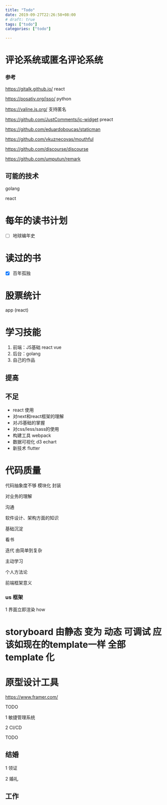 ```yaml
---
title: "Todo"
date: 2019-09-27T22:26:58+08:00
# draft: true
tags: ["todo"]
categories: ["todo"]

---
```


# 评论系统或匿名评论系统

### 参考

https://gitalk.github.io/  react

https://posativ.org/isso/ python

https://valine.js.org/ 支持匿名

https://github.com/JustComments/jc-widget preact

https://github.com/eduardoboucas/staticman

https://github.com/vkuznecovas/mouthful

https://github.com/discourse/discourse

https://github.com/umputun/remark

## 可能的技术

golang

react



# 每年的读书计划

- [ ] 地球编年史

# 读过的书

- [x] 百年孤独



# 股票统计

app (react)



# 学习技能

1. 前端：JS基础 react vue
2. 后台：golang
3. 自己的作品



## 提高

## 不足
- react 使用
- 对next和react框架的理解
- 对JS基础的掌握
- 对css/less/sass的使用
- 构建工具 webpack
- 数据可视化 d3 echart
- 新技术 flutter





# 代码质量

代码抽象度不够 模块化  封装

对业务的理解

沟通

软件设计、架构方面的知识

基础沉淀

看书

迭代 由简单到复杂

主动学习

个人方法论



前端框架意义

### us 框架

1 界面立即渲染 how



# storyboard 由静态 变为 动态 可调试 应该如现在的template一样 全部 template 化



# 原型设计工具

https://www.framer.com/



TODO

1 敏捷管理系统

2 CI/CD



TODO 

## 结婚

1 领证 

2 婚礼

## 工作


